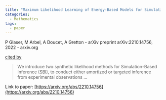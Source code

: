 ```yaml
---
title: "Maximum Likelihood Learning of Energy-Based Models for Simulation-Based Inference"
categories:
  - Mathematics
tags:
  - paper
---
```

P Glaser, M Arbel, A Doucet, A Gretton - arXiv preprint arXiv:2210.14756, 2022 - arxiv.org

[cited by](https://scholar.google.com/scholar?cites=11264366275621914073&as_sdt=5,44&sciodt=0,44&hl=en&num=20)

>We introduce two synthetic likelihood methods for Simulation-Based Inference (SBI), to conduct either amortized or targeted inference from experimental observations …

Link to paper: [https://arxiv.org/abs/2210.14756](https://arxiv.org/abs/2210.14756)
